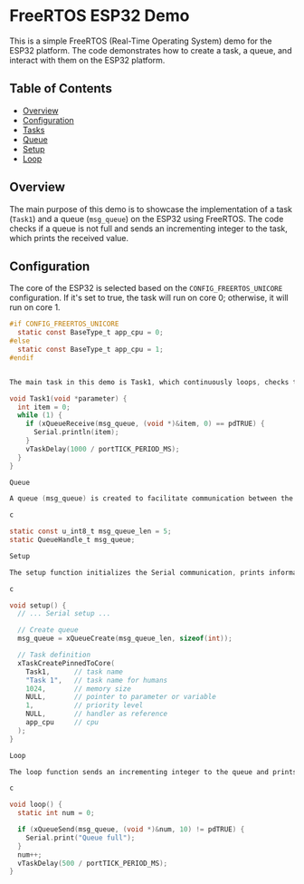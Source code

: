 # FreeRTOS ESP32 Demo

This is a simple FreeRTOS (Real-Time Operating System) demo for the ESP32 platform. The code demonstrates how to create a task, a queue, and interact with them on the ESP32 platform.

## Table of Contents

- [Overview](#overview)
- [Configuration](#configuration)
- [Tasks](#tasks)
- [Queue](#queue)
- [Setup](#setup)
- [Loop](#loop)

## Overview

The main purpose of this demo is to showcase the implementation of a task (`Task1`) and a queue (`msg_queue`) on the ESP32 using FreeRTOS. The code checks if a queue is not full and sends an incrementing integer to the task, which prints the received value.

## Configuration

The core of the ESP32 is selected based on the `CONFIG_FREERTOS_UNICORE` configuration. If it's set to true, the task will run on core 0; otherwise, it will run on core 1.

```c
#if CONFIG_FREERTOS_UNICORE
  static const BaseType_t app_cpu = 0;
#else
  static const BaseType_t app_cpu = 1;
#endif


The main task in this demo is Task1, which continuously loops, checks the queue for incoming messages, and prints them to the Serial monitor.

void Task1(void *parameter) {
  int item = 0;
  while (1) {
    if (xQueueReceive(msg_queue, (void *)&item, 0) == pdTRUE) {
      Serial.println(item);
    }
    vTaskDelay(1000 / portTICK_PERIOD_MS);
  }
}

Queue

A queue (msg_queue) is created to facilitate communication between the loop function and Task1.

c

static const u_int8_t msg_queue_len = 5;
static QueueHandle_t msg_queue;

Setup

The setup function initializes the Serial communication, prints information about the task's core and priority, and creates the queue and the task.

c

void setup() {
  // ... Serial setup ...

  // Create queue
  msg_queue = xQueueCreate(msg_queue_len, sizeof(int));

  // Task definition
  xTaskCreatePinnedToCore(
    Task1,      // task name
    "Task 1",   // task name for humans
    1024,       // memory size
    NULL,       // pointer to parameter or variable
    1,          // priority level 
    NULL,       // handler as reference
    app_cpu     // cpu
  );
}

Loop

The loop function sends an incrementing integer to the queue and prints a message if the queue is full.

c

void loop() {
  static int num = 0;

  if (xQueueSend(msg_queue, (void *)&num, 10) != pdTRUE) {
    Serial.print("Queue full");
  }
  num++;
  vTaskDelay(500 / portTICK_PERIOD_MS);
}